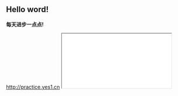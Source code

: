 <h2>Hello word!</h2>
<p><b>每天进步一点点!</b></p>
<a href="http://practice.yes1.cn">http://practice.yes1.cn</a>
<iframe src="//www.runoob.com"></iframe>
